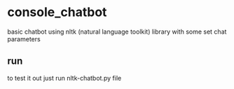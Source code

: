 # console_chatbot
basic chatbot using nltk (natural language toolkit) library with some set chat parameters

## run
to test it out just run nltk-chatbot.py file
